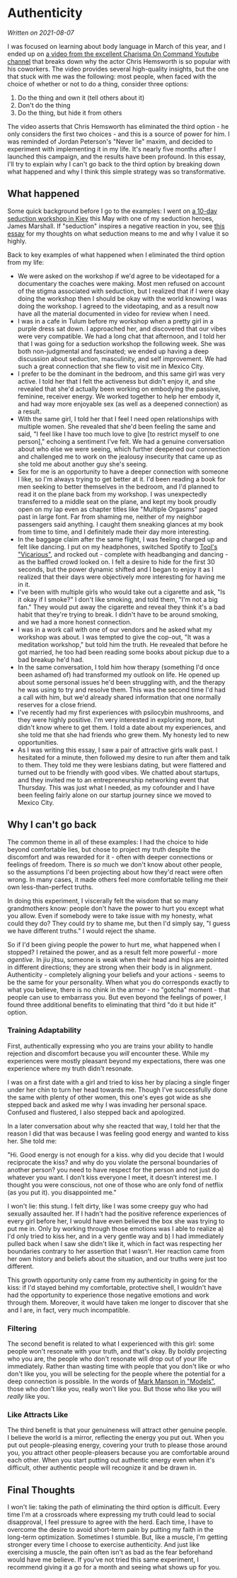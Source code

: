 Authenticity
============
_Written on 2021-08-07_

I was focused on learning about body language in March of this year, and I ended up on [a video from the excellent Charisma On Command Youtube channel](https://www.youtube.com/watch?v=T5_KFy6qy-A) that breaks down why the actor Chris Hemsworth is so popular with his coworkers. The video provides several high-quality insights, but the one that stuck with me was the following: most people, when faced with the choice of whether or not to do a thing, consider three options:

1. Do the thing and own it (tell others about it)
2. Don't do the thing
3. Do the thing, but hide it from others

The video asserts that Chris Hemsworth has eliminated the third option - he only considers the first two choices - and this is a source of power for him. I was reminded of Jordan Peterson's "Never lie" maxim, and decided to experiment with implementing it in my life. It's nearly five months after I launched this campaign, and the results have been profound. In this essay, I'll try to explain why I can't go back to the third option by breaking down what happened and why I think this simple strategy was so transformative.

What happened
-------------
Some quick background before I go to the examples: I went on [a 10-day seduction workshop in Kiev](https://theeurotour.com/) this May with one of my seduction heroes, James Marshall. If "seduction" inspires a negative reaction in you, see [this essay](./what-seduction-means-to-me.md) for my thoughts on what seduction means to me and why I value it so highly.

Back to key examples of what happened when I eliminated the third option from my life:

* We were asked on the workshop if we'd agree to be videotaped for a documentary the coaches were making. Most men refused on account of the stigma associated with seduction, but I realized that if I were okay doing the workshop then I should be okay with the world knowing I was doing the workshop. I agreed to the videotaping, and as a result now have all the material documented in video for review when I need.
* I was in a cafe in Tulum before my workshop when a pretty girl in a purple dress sat down. I approached her, and discovered that our vibes were very compatible. We had a long chat that afternoon, and I told her that I was going for a seduction workshop the following week. She was both non-judgmental and fascinated; we ended up having a deep discussion about seduction, masculinity, and self improvement. We had such a great connection that she flew to visit me in Mexico City.
* I prefer to be the dominant in the bedroom, and this same girl was very active. I told her that I felt the activeness but didn't enjoy it, and she revealed that she'd actually been working on embodying the passive, feminine, receiver energy. We worked together to help her embody it, and had way more enjoyable sex (as well as a deepened connection) as a result.
* With the same girl, I told her that I feel I need open relationships with multiple women. She revealed that she'd been feeling the same and said, "I feel like I have too much love to give [to restrict myself to one person]," echoing a sentiment I've felt. We had a genuine conversation about who else we were seeing, which further deepened our connection and challenged me to work on the jealousy insecurity that came up as she told me about another guy she's seeing.
* Sex for me is an opportunity to have a deeper connection with someone I like, so I'm always trying to get better at it. I'd been reading a book for men seeking to better themselves in the bedroom, and I'd planned to read it on the plane back from my workshop. I was unexpectedly transferred to a middle seat on the plane, and kept my book proudly open on my lap even as chapter titles like "Multiple Orgasms" paged past in large font. Far from shaming me, neither of my neighbor passengers said anything. I caught them sneaking glances at my book from time to time, and I definitely made their day more interesting.
* In the baggage claim after the same flight, I was feeling charged up and felt like dancing. I put on my headphones, switched Spotify to [Tool's "Vicarious"](https://open.spotify.com/track/65ShmiE5aLBdcIGr7tHX35?si=baf81348c14e4c44), and rocked out - complete with headbanging and dancing - as the baffled crowd looked on. I felt a desire to hide for the first 30 seconds, but the power dynamic shifted and I began to enjoy it as I realized that their days were objectively more interesting for having me in it.
* I've been with multiple girls who would take out a cigarette and ask, "Is it okay if I smoke?" I don't like smoking, and told them, "I'm not a big fan." They would put away the cigarette and reveal they think it's a bad habit that they're trying to break. I didn't have to be around smoking, and we had a more honest connection.
* I was in a work call with one of our vendors and he asked what my workshop was about. I was tempted to give the cop-out, "It was a meditation workshop," but told him the truth. He revealed that before he got married, he too had been reading some books about pickup due to a bad breakup he'd had.
* In the same conversation, I told him how therapy (something I'd once been ashamed of) had transformed my outlook on life. He opened up about some personal issues he'd been struggling with, and the therapy he was using to try and resolve them. This was the second time I'd had a call with him, but we'd already shared information that one normally reserves for a close friend.
* I've recently had my first experiences with psilocybin mushrooms, and they were highly positive. I'm very interested in exploring more, but didn't know where to get them. I told a date about my experiences, and she told me that she had friends who grew them. My honesty led to new opportunities.
* As I was writing this essay, I saw a pair of attractive girls walk past. I hesitated for a minute, then followed my desire to run after them and talk to them. They told me they were lesbians dating, but were flattered and turned out to be friendly with good vibes. We chatted about startups, and they invited me to an entrepreneurship networking event that Thursday. This was just what I needed, as my cofounder and I have been feeling fairly alone on our startup journey since we moved to Mexico City.

Why I can't go back
--------------------
The common theme in all of these examples: I had the choice to hide beyond comfortable lies, but chose to project my truth despite the discomfort and was rewarded for it - often with deeper connections or feelings of freedom. There is _so_ much we don't know about other people, so the assumptions I'd been projecting about how they'd react were often wrong. In many cases, it made others feel more comfortable telling me their own less-than-perfect truths.

In doing this experiment, I viscerally felt the wisdom that so many grandmothers know: people don't have the power to hurt you except what you allow. Even if somebody were to take issue with my honesty, what could they do? They could _try_ to shame me, but then I'd simply say, "I guess we have different truths." I would reject the shame.

So if I'd been giving people the power to hurt me, what happened when I stopped? I retained the power, and as a result felt more powerful - more _agentive_. In jiu jitsu, someone is weak when their head and hips are pointed in different directions; they are strong when their body is in alignment.  Authenticity - completely aligning your beliefs and your actions - seems to be the same for your personality. When what you do corresponds exactly to what you believe, there is no chink in the armor - no "gotcha" moment - that people can use to embarrass you. But even beyond the feelings of power, I found three additional benefits to eliminating that third "do it but hide it" option.

### Training Adaptability
First, authentically expressing who you are trains your ability to handle rejection and discomfort because you _will_ encounter these. While my experiences were mostly pleasant beyond my expectations, there was one experience where my truth didn't resonate. 

I was on a first date with a girl and tried to kiss her by placing a single finger under her chin to turn her head towards me. Though I've successfully done the same with plenty of other women, this one's eyes got wide as she stepped back and asked me why I was invading her personal space. Confused and flustered, I also stepped back and apologized. 

In a later conversation about why she reacted that way, I told her that the reason I did that was because I was feeling good energy and wanted to kiss her. She told me:

"Hi. Good energy is not enough for a kiss.  why did you decide that I would reciprocate the kiss?  and why do you violate the personal boundaries of another person?  you need to have respect for the person and not just do whatever you want.  I don’t kiss everyone I meet, it doesn’t interest me.  I thought you were conscious, not one of those who are only fond of netflix (as you put it).  you disappointed me."

I won't lie: this stung. I felt dirty, like I was some creepy guy who had sexually assaulted her. If I hadn't had the positive reference experiences of every girl before her, I would have even believed the box she was trying to put me in. Only by working through those emotions was I able to realize a) I'd only tried to kiss her, and in a very gentle way and b) I had immediately pulled back when I saw she didn't like it, which in fact was respecting her boundaries contrary to her assertion that I wasn't. Her reaction came from her own history and beliefs about the situation, and our truths were just too different.

This growth opportunity only came from my authenticity in going for the kiss: if I'd stayed behind my comfortable, protective shell, I wouldn't have had the opportunity to experience those negative emotions and work through them. Moreover, it would have taken me longer to discover that she and I are, in fact, very much incompatible.

### Filtering
The second benefit is related to what I experienced with this girl: some people won't resonate with your truth, and that's okay. By boldly projecting who you are, the people who don't resonate will drop out of your life immediately. Rather than wasting time with people that you don't like or who don't like you, you will be selecting for the people where the potential for a deep connection is possible. In the words of [Mark Manson in "Models"](https://www.goodreads.com/book/show/12633800-models), those who don't like you, really won't like you. But those who like you will _really_ like you.

### Like Attracts Like
The third benefit is that your genuineness will attract other genuine people. I believe the world is a mirror, reflecting the energy you put out. When you put out people-pleasing energy, covering your truth to please those around you, you attract other people-pleasers because you are comfortable around each other. When you start putting out authentic energy even when it's difficult, other authentic people will recognize it and be drawn in. 

Final Thoughts
--------------
I won't lie: taking the path of eliminating the third option is difficult. Every time I'm at a crossroads where expressing my truth could lead to social disapproval, I feel pressure to agree with the herd. Each time, I have to overcome the desire to avoid short-term pain by putting my faith in the long-term optimization. Sometimes I stumble. But, like a muscle, I'm getting stronger every time I choose to exercise authenticity. And just like exercising a muscle, the pain often isn't as bad as the fear beforehand would have me believe. If you've not tried this same experiment, I recommend giving it a go for a month and seeing what shows up for you.
